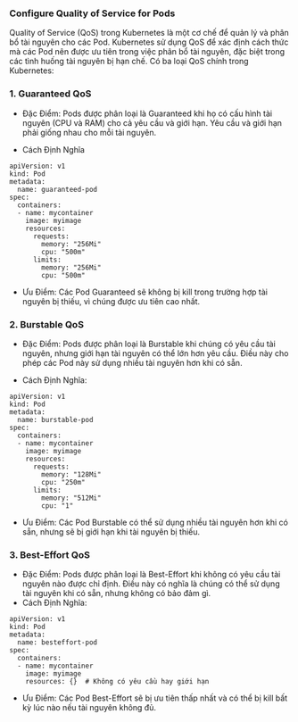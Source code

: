 ### Configure Quality of Service for Pods

Quality of Service (QoS) trong Kubernetes là một cơ chế để quản lý và phân bổ tài nguyên cho các Pod. Kubernetes sử dụng QoS để xác định cách thức mà các Pod nên được ưu tiên trong việc phân bổ tài nguyên, đặc biệt trong các tình huống tài nguyên bị hạn chế. Có ba loại QoS chính trong Kubernetes:

### 1. Guaranteed QoS

  * Đặc Điểm: Pods được phân loại là Guaranteed khi họ có cấu hình tài nguyên (CPU và RAM) cho cả yêu cầu và giới hạn. Yêu cầu và giới hạn phải giống nhau cho mỗi tài nguyên.

  * Cách Định Nghĩa

```
apiVersion: v1
kind: Pod
metadata:
  name: guaranteed-pod
spec:
  containers:
  - name: mycontainer
    image: myimage
    resources:
      requests:
        memory: "256Mi"
        cpu: "500m"
      limits:
        memory: "256Mi"
        cpu: "500m"  
```  
  * Ưu Điểm: Các Pod Guaranteed sẽ không bị kill trong trường hợp tài nguyên bị thiếu, vì chúng được ưu tiên cao nhất.
  
### 2. Burstable QoS  
  
  * Đặc Điểm: Pods được phân loại là Burstable khi chúng có yêu cầu tài nguyên, nhưng giới hạn tài nguyên có thể lớn hơn yêu cầu. Điều này cho phép các Pod này sử dụng nhiều tài nguyên hơn khi có sẵn.

  * Cách Định Nghĩa:
  
```
apiVersion: v1
kind: Pod
metadata:
  name: burstable-pod
spec:
  containers:
  - name: mycontainer
    image: myimage
    resources:
      requests:
        memory: "128Mi"
        cpu: "250m"
      limits:
        memory: "512Mi"
        cpu: "1"
```		
  * Ưu Điểm: Các Pod Burstable có thể sử dụng nhiều tài nguyên hơn khi có sẵn, nhưng sẽ bị giới hạn khi tài nguyên bị thiếu.
  
### 3. Best-Effort QoS  
  
  * Đặc Điểm: Pods được phân loại là Best-Effort khi không có yêu cầu tài nguyên nào được chỉ định. Điều này có nghĩa là chúng có thể sử dụng tài nguyên khi có sẵn, nhưng không có bảo đảm gì.
  * Cách Định Nghĩa:  
  
```
apiVersion: v1
kind: Pod
metadata:
  name: besteffort-pod
spec:
  containers:
  - name: mycontainer
    image: myimage
    resources: {}  # Không có yêu cầu hay giới hạn
```	
  * Ưu Điểm: Các Pod Best-Effort sẽ bị ưu tiên thấp nhất và có thể bị kill bất kỳ lúc nào nếu tài nguyên không đủ. 